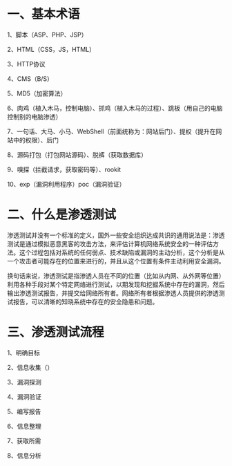 # 一、基本术语

1、脚本（ASP、PHP、JSP）

2、HTML（CSS，JS，HTML）

3、HTTP协议

4、CMS（B/S）

5、MD5（加密算法）

6、肉鸡（植入木马，控制电脑）、抓鸡（植入木马的过程）、跳板（用自己的电脑控制别的电脑渗透）

7、一句话、大马、小马、WebShell（前面统称为：网站后门）、提权（提升在网站中的权限）、后门

8、源码打包（打包网站源码）、脱裤（获取数据库）

9、嗅探（拦截请求，获取密码等）、rookit

10、exp（漏洞利用程序）poc（漏洞验证）

# 二、什么是渗透测试

渗透测试并没有一个标准的定义，国外一些安全组织达成共识的通用说法是：渗透测试是通过模拟恶意黑客的攻击方法，来评估计算机网络系统安全的一种评估方法。这个过程包括对系统的任何弱点、技术缺陷或漏洞的主动分析，这个分析是从一个攻击者可能存在的位置来进行的，并且从这个位置有条件主动利用安全漏洞。

换句话来说，渗透测试是指渗透人员在不同的位置（比如从内网、从外网等位置）利用各种手段对某个特定网络进行测试，以期发现和挖掘系统中存在的漏洞，然后输出渗透测试报告，并提交给网络所有者。网络所有者根据渗透人员提供的渗透测试报告，可以清晰的知晓系统中存在的安全隐患和问题。

# 三、渗透测试流程

1、明确目标

2、信息收集（）

3、漏洞探测

4、漏洞验证

5、编写报告

6、信息整理

7、获取所需

8、信息分析








